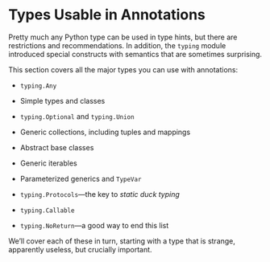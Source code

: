 # Types Usable in Annotations

Pretty much any Python type can be used in type hints, but there are restrictions and recommendations. In addition, the `typing` module introduced special constructs with semantics that are sometimes surprising.

This section covers all the major types you can use with annotations:

- `typing.Any`
    
- Simple types and classes
    
- `typing.Optional` and `typing.Union`
    
- Generic collections, including tuples and mappings
    
- Abstract base classes
    
- Generic iterables
    
- Parameterized generics and `TypeVar`
    
- `typing.Protocols`—the key to _static duck typing_
    
- `typing.Callable`
    
- `typing.NoReturn`—a good way to end this list
    

We’ll cover each of these in turn, starting with a type that is strange, apparently useless, but crucially important.